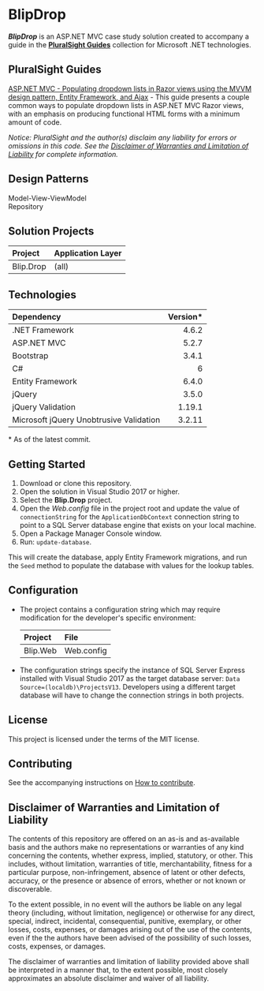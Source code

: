 # BlipDrop

**_BlipDrop_** is an ASP.NET MVC case study solution created to accompany a guide in the [**PluralSight Guides**](https://www.pluralsight.com/guides) collection for Microsoft .NET technologies.

## PluralSight Guides

[ASP.NET MVC - Populating dropdown lists in Razor views using the MVVM design pattern, Entity Framework, and Ajax](https://www.pluralsight.com/guides/asp-net-mvc-populating-dropdown-lists-in-razor-views-using-the-mvvm-design-pattern-entity-framework-and-ajax) - This guide presents a couple common ways to populate dropdown lists in ASP.NET MVC Razor views, with an emphasis on producing functional HTML forms with a minimum amount of code.

*Notice: PluralSight and the author(s) disclaim any liability for errors or omissions in this code. See the [Disclaimer of Warranties and Limitation of Liability](#disclaimer-of-warranties-and-limitation-of-liability) for complete information.*

## Design Patterns

Model-View-ViewModel  
Repository

## Solution Projects

| Project | Application Layer |
| :--- | :---
| Blip.Drop | (all) |

## Technologies

| Dependency | Version*
| :--- | ---:
| .NET Framework | 4.6.2
| ASP.NET MVC | 5.2.7
| Bootstrap | 3.4.1
| C# | 6
| Entity Framework | 6.4.0
| jQuery | 3.5.0
| jQuery Validation | 1.19.1
| Microsoft jQuery Unobtrusive Validation | 3.2.11

&ast; As of the latest commit.

## Getting Started

1. Download or clone this repository.
1. Open the solution in Visual Studio 2017 or higher.
1. Select the **Blip.Drop** project.
1. Open the _Web.config_ file in the project root and update the value of `connectionString` for the `ApplicationDbContext` connection string to point to a SQL Server database engine that exists on your local machine.
1. Open a Package Manager Console window.
1. Run: `update-database`.

This will create the database, apply Entity Framework migrations, and run the `Seed` method to populate the database with values for the lookup tables.

## Configuration

* The project contains a configuration string which may require modification for the developer's specific environment:

    | Project | File
    | :--- | :---
    | Blip.Web | Web.config

* The configuration strings specify the instance of SQL Server Express installed with Visual Studio 2017 as the target database server: `Data Source=(localdb)\ProjectsV13`. Developers using a different target database will have to change the connection strings in both projects.

## License

This project is licensed under the terms of the MIT license.

## Contributing

See the accompanying instructions on [How to contribute](CONTRIBUTING.md).

## Disclaimer of Warranties and Limitation of Liability

The contents of this repository are offered on an as-is and as-available basis and the authors make no representations or warranties of any kind concerning the contents, whether express, implied, statutory, or other. This includes, without limitation, warranties of title, merchantability, fitness for a particular purpose, non-infringement, absence of latent or other defects, accuracy, or the presence or absence of errors, whether or not known or discoverable.

To the extent possible, in no event will the authors be liable on any legal theory (including, without limitation, negligence) or otherwise for any direct, special, indirect, incidental, consequential, punitive, exemplary, or other losses, costs, expenses, or damages arising out of the use of the contents, even if the the authors have been advised of the possibility of such losses, costs, expenses, or damages.

The disclaimer of warranties and limitation of liability provided above shall be interpreted in a manner that, to the extent possible, most closely approximates an absolute disclaimer and waiver of all liability.